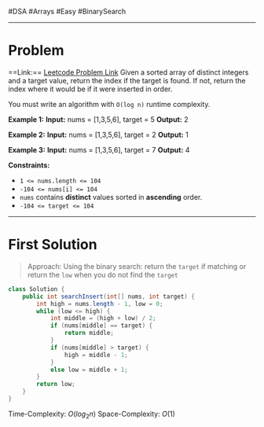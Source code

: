 #DSA #Arrays #Easy #BinarySearch 
___
# Problem
==Link:== [Leetcode Problem Link](https://leetcode.com/problems/search-insert-position/description/?envType=problem-list-v2&envId=binary-search)
Given a sorted array of distinct integers and a target value, return the index if the target is found. If not, return the index where it would be if it were inserted in order.

You must write an algorithm with `O(log n)` runtime complexity.

**Example 1:**
	**Input:** nums = [1,3,5,6], target = 5
	**Output:** 2

**Example 2:**
	**Input:** nums = [1,3,5,6], target = 2
	**Output:** 1

**Example 3:**
	**Input:** nums = [1,3,5,6], target = 7
	**Output:** 4

**Constraints:**
- `1 <= nums.length <= 104`
- `-104 <= nums[i] <= 104`
- `nums` contains **distinct** values sorted in **ascending** order.
- `-104 <= target <= 104`
___
# First Solution 
>Approach:
>Using the binary search: return the `target` if matching or return the `low` when you do not find the `target`
```Java
class Solution {
    public int searchInsert(int[] nums, int target) {
        int high = nums.length - 1, low = 0;
        while (low <= high) {
            int middle = (high + low) / 2;
            if (nums[middle] == target) {
                return middle;
            }
            if (nums[middle] > target) {
                high = middle - 1;
            }
            else low = middle + 1;
        }
        return low;
    }
}
```
Time-Complexity: $O(log_2n)$
Space-Complexity: $O(1)$
